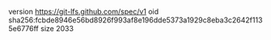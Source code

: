 version https://git-lfs.github.com/spec/v1
oid sha256:fcbde8946e56bd8926f993af8e196dde5373a1929c8eba3c2642f1135e6776ff
size 2033
